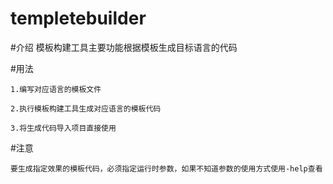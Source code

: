 # templetebuilder

#介绍
	模板构建工具主要功能根据模板生成目标语言的代码
	
#用法
	
	1.编写对应语言的模板文件

	2.执行模板构建工具生成对应语言的模板代码

	3.将生成代码导入项目直接使用

#注意

	要生成指定效果的模板代码，必须指定运行时参数，如果不知道参数的使用方式使用-help查看

